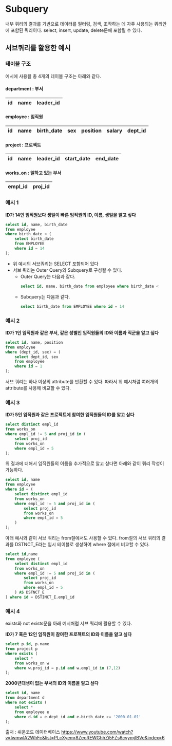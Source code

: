 # Subquery

내부 쿼리의 결과를 기반으로 데이터를 필터링, 검색, 조작하는 데 자주 사용되는 쿼리안에 포함된 쿼리이다. select, insert, update, delete문에 포함될 수 있다.

## 서브쿼리를 활용한 예시

### 테이블 구조
예시에 사용될 총 4개의 테이블 구조는 아래와 같다.

#### department : 부서
| id | name | leader_id |
| --- | --- | --- |

#### employee : 임직원
| id | name | birth_date | sex | position | salary | dept_id |
| --- | --- | --- | --- | --- | --- | --- |

#### project : 프로젝트
| id | name | leader_id | start_date | end_date |
| --- | --- | --- | --- | --- |

#### works_on : 일하고 있는 부서
| empl_id | proj_id |
| --- | --- |

### 예시 1

**ID가 14인 임직원보다 생일이 빠른 임직원의 ID, 이름, 생일을 알고 싶다**

```sql
select id, name, birth_date
from employee
where birth_date < (
    select birth_date
    from EMPLOYEE
    where id = 14
);
```

- 위 예시의 서브쿼리는 SELECT 포함되어 있다
- 서브 쿼리는 Outer Query와 Subquery로 구성될 수 있다.
    - Outer Query는 다음과 같다.
        ```sql
        select id, name, birth_date from employee where birth_date < 
        ```
    - Subquery는 다음과 같다.
        ```sql
        select birth_date from EMPLOYEE where id = 14
        ```

### 예시 2
**ID가 1인 임직원과 같은 부서, 같은 성별인 임직원들의 ID와 이름과 직군을 알고 싶다**

```sql
select id, name, position
from employee
where (dept_id, sex) = (
    select dept_id, sex
    from employee
    where id = 1
);
```

서브 쿼리는 하나 이상의 attribute를 반환할 수 있다. 따라서 위 예시처럼 여러개의 attribute를 사용해 비교할 수 있다.

### 예시 3
**ID가 5인 임직원과 같은 프로젝트에 참여한 임직원들의 ID를 알고 싶다**

```sql
select distinct empl_id
from works_on 
where empl_id != 5 and proj_id in (
    select proj_id 
    from works_on 
    where empl_id = 5
);
```

위 결과에 더해서 임직원들의 이름을 추가적으로 알고 싶다면 아래와 같이 쿼리 작성이 가능하다.

```sql
select id, name
from employee
where id = (
    select distinct empl_id
    from works_on 
    where empl_id != 5 and proj_id in (
        select proj_id 
        from works_on 
        where empl_id = 5
    )
);
```

아래 예시와 같이 서브 쿼리는 from절에서도 사용할 수 있다. from절의 서브 쿼리의 결과를 DSTNCT_E라는 임시 테이블로 생성하여 where 절에서 비교할 수 있다.

```sql
select id,name
from employee (
    select distinct empl_id
    from works_on 
    where empl_id != 5 and proj_id in (
        select proj_id 
        from works_on 
        where empl_id = 5
    ) AS DSTNCT_E
) where id = DSTINCT_E.empl_id
```

### 예시 4
exists와 not exists문을 아래 예시처럼 서브 쿼리에 활용할 수 있다.

**ID가 7 혹은 12인 임직원이 참여한 프로젝트의 ID와 이름을 알고 싶다**
```sql
select p.id, p.name
from project p
where exists (
    select *
    from works_on w
    where w.proj_id = p.id and w.empl_id in (7,12)
);
```

**2000년대생이 없는 부서의 ID와 이름을 알고 싶다**

```sql
select id, name
from department d
where not exists (
    select * 
    from employee e
    where d.id = e.dept_id and e.birth_date >= '2000-01-01'
);
```

출처 : 쉬운코드 데이터베이스 https://www.youtube.com/watch?v=lwmwlA2WhFc&list=PLcXyemr8ZeoREWGhhZi5FZs6cvymjIBVe&index=6
